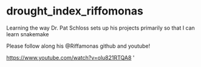 # drought_index_riffomonas

Learning the way Dr. Pat Schloss sets up his projects primarily so that I can learn snakemake

Please follow along his @Riffamonas github and youtube!

https://www.youtube.com/watch?v=olu821RTQA8
'
